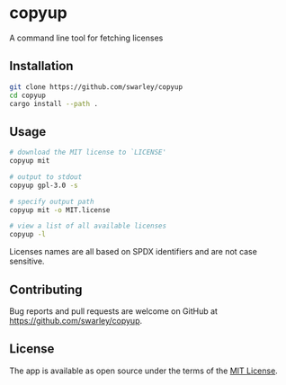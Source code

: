 # copyup

A command line tool for fetching licenses

## Installation

```sh
git clone https://github.com/swarley/copyup
cd copyup
cargo install --path .
```

## Usage

```sh
# download the MIT license to `LICENSE'
copyup mit

# output to stdout
copyup gpl-3.0 -s

# specify output path
copyup mit -o MIT.license

# view a list of all available licenses
copyup -l
```

Licenses names are all based on SPDX identifiers and are not case sensitive.

## Contributing

Bug reports and pull requests are welcome on GitHub at https://github.com/swarley/copyup.

## License

The app is available as open source under the terms of the [MIT License](https://opensource.org/licenses/MIT).
